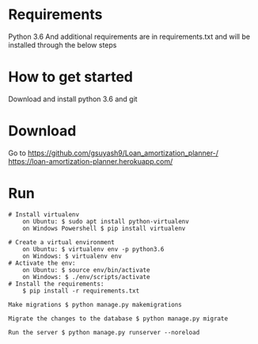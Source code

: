 # Requirements
  Python 3.6
  And additional requirements are in requirements.txt and will be installed through the below steps

# How to get started
  Download and install python 3.6 and git
# Download
  Go to https://github.com/gsuyash9/Loan_amortization_planner-/
  	https://loan-amortization-planner.herokuapp.com/
# Run
	# Install virtualenv
  		on Ubuntu: $ sudo apt install python-virtualenv
		on Windows Powershell $ pip install virtualenv
	
   	# Create a virtual environment
		on Ubuntu: $ virtualenv env -p python3.6
  		on Windows: $ virtualenv env
   	# Activate the env:
		on Ubuntu: $ source env/bin/activate
  		on Windows: $ ./env/scripts/activate
   	# Install the requirements: 
  		$ pip install -r requirements.txt
  
  	Make migrations $ python manage.py makemigrations

  	Migrate the changes to the database $ python manage.py migrate

  	Run the server $ python manage.py runserver --noreload

